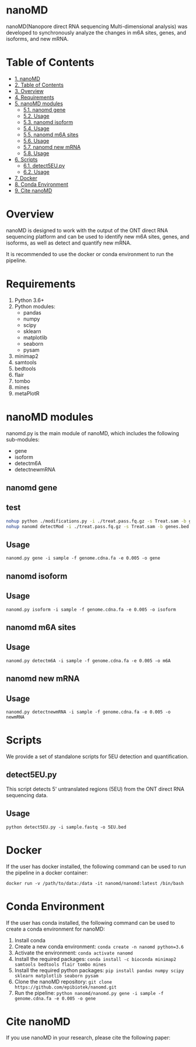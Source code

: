 # nanoMD

nanoMD(Nanopore direct RNA sequencing Multi-dimensional analysis) was developed to synchronously analyze the changes in m6A sites, genes, and isoforms, and new mRNA.

# Table of Contents
<!-- TOC -->

- [1. nanoMD](#1-nanomd)
- [2. Table of Contents](#2-table-of-contents)
- [3. Overview](#3-overview)
- [4. Requirements](#4-requirements)
- [5. nanoMD modules](#5-nanomd-modules)
    - [5.1. nanomd gene](#51-nanomd-gene)
    - [5.2. Usage](#52-usage)
    - [5.3. nanomd isoform](#53-nanomd-isoform)
    - [5.4. Usage](#54-usage)
    - [5.5. nanomd m6A sites](#55-nanomd-m6a-sites)
    - [5.6. Usage](#56-usage)
    - [5.7. nanomd new mRNA](#57-nanomd-new-mrna)
    - [5.8. Usage](#58-usage)
- [6. Scripts](#6-scripts)
    - [6.1. detect5EU.py](#61-detect5eupy)
    - [6.2. Usage](#62-usage)
- [7. Docker](#7-docker)
- [8. Conda Environment](#8-conda-environment)
- [9. Cite nanoMD](#9-cite-nanomd)

<!-- /TOC -->

# Overview

nanoMD  is designed to work with the output of the ONT direct RNA sequencing platform and can be used to identify new m6A sites, genes, and isoforms, as well as detect and quantify new mRNA. 

It is recommended to use the docker or conda environment to run the pipeline.

# Requirements

1. Python 3.6+
2. Python modules:
    - pandas
    - numpy
    - scipy
    - sklearn
    - matplotlib
    - seaborn
    - pysam
3. minimap2
4. samtools
5. bedtools
6. flair
7. tombo
8. mines
9. metaPlotR

# nanoMD modules

nanomd.py is the main module of nanoMD, which includes the following sub-modules:
- gene
- isoform
- detectm6A
- detectnewmRNA

## nanomd gene

## test
```bash
nohup python ./modifications.py -i ./treat.pass.fq.gz -s Treat.sam -b genes.bed -o test.treat.mod.bed > test.treat.mod.log 2>&1 &
nohup nanomd detectMod -i ./treat.pass.fq.gz -s Treat.sam -b genes.bed -o test.treat.mod.detectMod.bed > test.treat.mod.detectMod.log 2>&1 &
```

## Usage

`nanomd.py gene -i sample -f genome.cdna.fa -e 0.005 -o gene`

## nanomd isoform

## Usage

`nanomd.py isoform -i sample -f genome.cdna.fa -e 0.005 -o isoform`

## nanomd m6A sites

## Usage

`nanomd.py detectm6A -i sample -f genome.cdna.fa -e 0.005 -o m6A`

## nanomd new mRNA

## Usage

`nanomd.py detectnewmRNA -i sample -f genome.cdna.fa -e 0.005 -o newmRNA`

# Scripts

We provide a set of standalone scripts for 5EU detection and quantification.

## detect5EU.py

This script detects 5' untranslated regions (5EU) from the ONT direct RNA sequencing data.

## Usage

`python detect5EU.py -i sample.fastq -o 5EU.bed`

# Docker

If the user has docker installed, the following command can be used to run the pipeline in a docker container:

```
docker run -v /path/to/data:/data -it nanomd/nanomd:latest /bin/bash
```

# Conda Environment

If the user has conda installed, the following command can be used to create a conda environment for nanoMD:

1. Install conda
2. Create a new conda environment: `conda create -n nanomd python=3.6`
3. Activate the environment: `conda activate nanomd`
4. Install the required packages: `conda install -c bioconda minimap2 samtools bedtools flair tombo mines`
5. Install the required python packages: `pip install pandas numpy scipy sklearn matplotlib seaborn pysam`
6. Clone the nanoMD repository: `git clone https://github.com/epibiotek/nanomd.git`
7. Run the pipeline: `python nanomd/nanomd.py gene -i sample -f genome.cdna.fa -e 0.005 -o gene`

# Cite nanoMD

If you use nanoMD in your research, please cite the following paper: